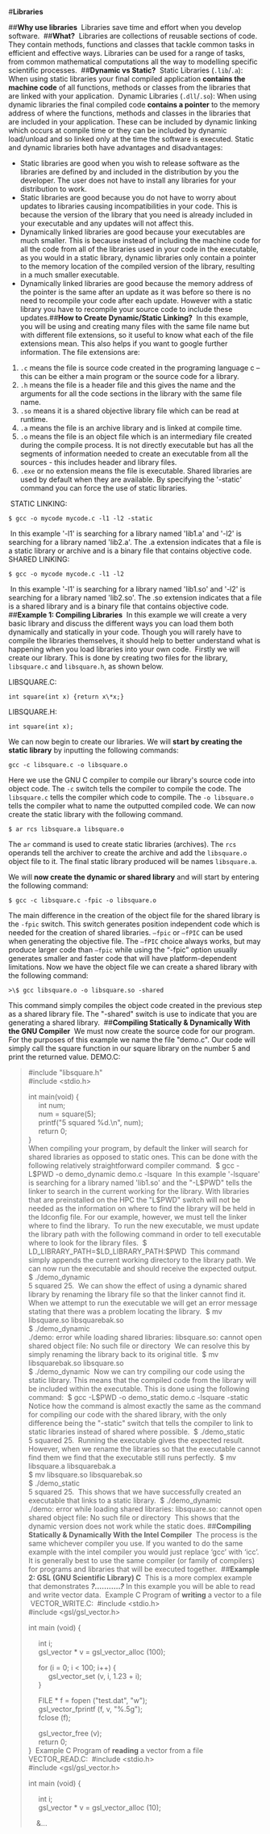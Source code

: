 #**Libraries**


##**Why use libraries**
​
Libraries save time and effort when you develop software.
​
##**What?**
​
Libraries are collections of reusable sections of code. They contain
methods, functions and classes that tackle common tasks in efficient and
effective ways. Libraries can be used for a range of tasks, from common
mathematical computations all the  way to modelling specific scientific
processes.
​
##**Dynamic vs Static?**
​
Static Libraries (`.lib`/`.a`): When using static libraries your final
compiled application **contains the machine code** of all functions,
methods or classes from the libraries that are linked with your
application.
​
Dynamic Libraries (`.dll`/`.so`): When using dynamic libraries the final
compiled code **contains a pointer** to the memory address of where the
functions, methods and classes in the libraries that are included in
your application. These can be included by dynamic linking which occurs
at compile time or they can be included by dynamic load/unload and so
linked only at the time the software is executed.
​
Static and dynamic libraries both have advantages and disadvantages:
​
-   Static libraries are good when you wish to release software as the
    libraries are defined by and included in the distribution by you
    the developer. The user does not have to install any libraries for
    your distribution to work.
​
-   Static libraries are good because you do not have to worry about
    updates to libraries causing incompatibilities in your code. This is
    because the version of the library that you need is already included
    in your executable and any updates will not affect this.
​
-   Dynamically linked libraries are good because your executables are
    much smaller. This is because instead of including the machine code
    for all the code from all of the libraries used in your code in the
    executable, as you would in a static library, dynamic libraries only
    contain a pointer to the memory location of the compiled version of
    the library, resulting in a much smaller executable.
​
-   Dynamically linked libraries are good because the memory address of
    the pointer is the same after an update as it was before so there is
    no need to recompile your code after each update. However with a
    static library you have to recompile your source code to include
    these updates.
​
##**How to Create Dynamic/Static Linking?**
​
In this example, you
will be using and creating many files with the same file name but with
different file extensions, so it useful to know what each of the file
extensions mean. This also helps if you want to google further
information. The file extensions are:
​
1.  `.c` means the file is source code created in the programing language
    c – this can be either a main program or the source code for a
    library.
​
2.  `.h` means the file is a header file and this gives the name and the
    arguments for all the code sections in the library with the same
    file name.
​
3.  `.so` means it is a shared objective library file which can be read at
    runtime.
​
4.  `.a` means the file is an archive library and is linked at
    compile time.
​
5.  `.o` means the file is an object file which is an intermediary file
    created during the compile process. It is not directly executable but
    has all the segments of information needed to create an executable from all the sources - this includes header and
    library files.
​
6.  `.exe` or no extension means the file is executable.
​
Shared libraries are used by default when they are available. By
specifying the '-static' command you can force the use of static
libraries.  

​
STATIC LINKING:
```
$ gcc -o mycode mycode.c -l1 -l2 -static
```
​
In this example '-l1' is searching for a library named 'lib1.a' and
'-l2' is searching for a library named 'lib2.a'. The .a extension
indicates that a file is a static library or archive and is a binary
file that contains objective code.
​
SHARED LINKING:
```
$ gcc -o mycode mycode.c -l1 -l2
```
​
In this example '-l1' is searching for a library named 'lib1.so' and
'-l2' is searching for a library named 'lib2.so'. The .so extension
indicates that a file is a shared library and is a binary file that
contains objective code.
​
##**Example 1: Compiling Libraries**
​
In this example we will create a very basic library and discuss the
different ways you can load them both dynamically and statically in your
code. Though you will rarely have to compile the libraries themselves,
it should help to better understand what is happening when you load
libraries into your own code.
​
Firstly we will create our library. This is done by creating two files
for the library, `libsquare.c` and `libsquare.h`, as shown below.  

​LIBSQUARE.C:  

```
int square(int x) {return x\*x;}
```

LIBSQUARE.H:  

```
​int square(int x);
```


We can now begin to create our libraries. We will **start by creating
the static library** by inputting the following commands:

```
gcc -c libsquare.c -o libsquare.o
```

Here we use the GNU C compiler to compile our library's source code into
object code. The `-c` switch tells the compiler to compile the code. The
`libsquare.c` tells the compiler which code to compile. The `-o libsquare.o` tells the compiler what to name the outputted compiled
code. We can now create the static library with the following command.

```
$ ar rcs libsquare.a libsquare.o
```

The `ar` command is used to create static libraries (archives). The `rcs`
operands tell the archiver to create the archive and add the
`libsquare.o` object file to it. The final static library produced will
be names `libsquare.a`.

​We will **now create the dynamic or shared library** and will start by
entering the following command:

```
$ gcc -c libsquare.c -fpic -o libsquare.o
```

The main difference in the creation of the object file for the shared
library is the `-fpic` switch. This switch generates position
independent code which is needed for the creation of shared libraries.
`–fpic` or `–fPIC` can be used when generating the objective file. The
`–fPIC` choice always works, but may produce larger code than `–fpic`
while using the “-fpic” option usually generates smaller and faster code
that will have platform-dependent limitations. Now we have the object
file we can create a shared library with the following command:
```
>\$ gcc libsquare.o -o libsquare.so -shared
```

This command simply compiles the object code created in the previous
step as a shared library file. The "-shared" switch is use to indicate
that you are generating a shared library.
​
##**Compiling Statically & Dynamically With the GNU Compiler**
​
We must now create the source code for our program. For the purposes of
this example we name the file "demo.c". Our code will simply call the
square function in our square library on the number 5 and print the
returned value.
​
DEMO.C:
​
>\#include "libsquare.h"  
>\#include <stdio.h>  
>  
>int main(void) {  
>&nbsp;&nbsp;&nbsp;&nbsp;&nbsp;int num;  
>&nbsp;&nbsp;&nbsp;&nbsp;&nbsp;num = square(5);  
>&nbsp;&nbsp;&nbsp;&nbsp;&nbsp;printf("5 squared %d.\n", num);  
>&nbsp;&nbsp;&nbsp;&nbsp;&nbsp;return 0;  
>}  
​
​
When compiling your program, by default the linker will search for
shared libraries as opposed to static ones. This can be done with the
following relatively straightforward compiler command.
​
>\$ gcc -L\$PWD -o demo\_dynamic demo.c -lsquare
​
In this example '-lsquare' is searching for a library named 'lib1.so'
and the "-L\$PWD" tells the linker to search in the current working for
the library. With libraries that are preinstalled on the HPC the
"L\$PWD" switch will not be needed as the information on where to find
the library will be held in the ldconfig file. For our example, however,
we must tell the linker where to find the library.
​
To run the new executable, we must update the library path with the
following command in order to tell executable where to look for the
library files.
​
>\$ LD\_LIBRARY\_PATH=\$LD\_LIBRARY\_PATH:\$PWD
​
This command simply appends the current working directory to the library
path. We can now run the executable and should receive the expected
output.
​
>\$ ./demo\_dynamic  
>5 squared 25.
​
We can show the effect of using a dynamic shared library by renaming the
library file so that the linker cannot find it. When we attempt to run
the executable we will get an error message stating that there was a
problem locating the library.
​
>\$ mv libsquare.so libsquarebak.so  
>\$ ./demo\_dynamic  
> ./demo: error while loading shared libraries: libsquare.so: cannot
> open shared object file: No such file or directory
​
We can resolve this by simply renaming the library back to its original
title.
​
>\$ mv libsquarebak.so libsquare.so  
>\$ ./demo\_dynamic
​
Now we can try compiling our code using the static library. This means
that the compiled code from the library will be included within the
executable. This is done using the following command:
​
> \$ gcc -L\$PWD -o demo\_static demo.c -lsquare -static
​
Notice how the command is almost exactly the same as the command for
compiling our code with the shared library, with the only difference
being the "-static" switch that tells the compiler to link to static
libraries instead of shared where possible.
​
>\$ ./demo\_static  
>5 squared 25.
​
Running the executable gives the expected result. However, when we
rename the libraries so that the executable cannot find them we find
that the executable still runs perfectly.
​
> \$ mv libsquare.a libsquarebak.a  
> \$ mv libsquare.so libsquarebak.so  
>\$ ./demo\_static  
>5 squared 25.
​
This shows that we have successfully created an executable that links to
a static library.
​
>\$ ./demo\_dynamic  
> ./demo: error while loading shared libraries: libsquare.so: cannot
> open shared object file: No such file or directory
​
This shows that the dynamic version does not work while the static does.
​
##**Compiling Statically & Dynamically With the Intel Compiler**
​
The process is the same whichever compiler you use. If you wanted to do
the same example with the intel compiler you would just replace ‘gcc’
with ‘icc’. It is generally best to use the same compiler (or family of
compilers) for programs and libraries that will be executed together.
​
##**Example 2: GSL (GNU Scientific Library) C**
​
This is a more complex example that demonstrates ***?………..?*** In this example
you will be able to read and write vector data.
​
Example C Program of **writing** a vector to a file
​
VECTOR\_WRITE.C:
​
>\#include &lt;stdio.h&gt;  
>\#include &lt;gsl/gsl\_vector.h&gt;  
>
>int main (void) {
>
>&nbsp;&nbsp;&nbsp;&nbsp;&nbsp;int i;  
>&nbsp;&nbsp;&nbsp;&nbsp;&nbsp;gsl\_vector \* v = gsl\_vector\_alloc (100);
>
>&nbsp;&nbsp;&nbsp;&nbsp;&nbsp;for (i = 0; i &lt; 100; i++) {  
>&nbsp;&nbsp;&nbsp;&nbsp;&nbsp;&nbsp;&nbsp;&nbsp;&nbsp;&nbsp;gsl\_vector\_set (v, i, 1.23 + i);  
>&nbsp;&nbsp;&nbsp;&nbsp;&nbsp;}
>
>&nbsp;&nbsp;&nbsp;&nbsp;&nbsp;FILE \* f = fopen ("test.dat", "w");  
>&nbsp;&nbsp;&nbsp;&nbsp;&nbsp;gsl\_vector\_fprintf (f, v, "%.5g");  
>&nbsp;&nbsp;&nbsp;&nbsp;&nbsp;fclose (f);  
>
>&nbsp;&nbsp;&nbsp;&nbsp;&nbsp;gsl\_vector\_free (v);  
>&nbsp;&nbsp;&nbsp;&nbsp;&nbsp;return 0;  
>}
​
Example C Program of **reading** a vector from a file
​
VECTOR\_READ.C:
​
>\#include &lt;stdio.h&gt;  
>\#include &lt;gsl/gsl\_vector.h&gt;  
>
>int main (void) {
>
>&nbsp;&nbsp;&nbsp;&nbsp;&nbsp;int i;  
>&nbsp;&nbsp;&nbsp;&nbsp;&nbsp;gsl\_vector \* v = gsl\_vector\_alloc (10);
>
>&nbsp;&nbsp;&nbsp;&nbsp;&...
